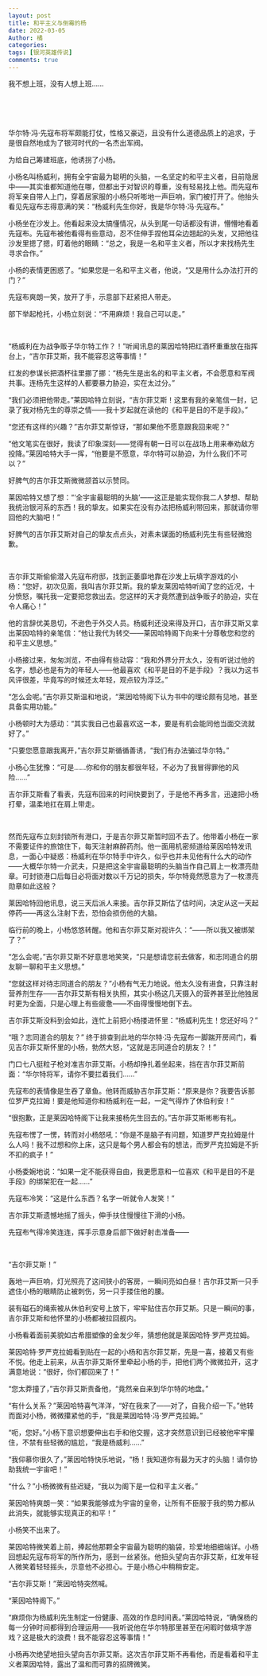 ```yaml
---
layout: post
title: 和平主义与倒霉的杨
date: 2022-03-05
Author: 橘
categories: 
tags: [银河英雄传说]
comments: true
---
```


我不想上班，没有人想上班……

<!-- more -->

<br><br><br>

华尔特·冯·先寇布将军颇能打仗，性格又豪迈，且没有什么道德品质上的追求，于是很自然地成为了银河时代的一名杰出军阀。

为给自己筹建班底，他诱拐了小杨。

小杨名叫杨威利，拥有全宇宙最为聪明的头脑，一名坚定的和平主义者，目前隐居中——其实谁都知道他在哪，但都出于对智识的尊重，没有轻易找上他。而先寇布将军亲自带人上门，穿着居家服的小杨只听嘭地一声巨响，家门被打开了。他抬头看见先寇布志得意满的笑：“杨威利先生你好，我是华尔特·冯·先寇布。”

小杨坐在沙发上。他看起来没太搞懂情况，从头到尾一句话都没有讲，懵懵地看着先寇布。先寇布被他看得有些意动，忍不住伸手捏他耳朵边翘起的头发，又把他往沙发里摁了摁，盯着他的眼睛：“总之，我是一名和平主义者，所以才来找杨先生寻求合作。”

小杨的表情更困惑了。“如果您是一名和平主义者，他说，“又是用什么办法打开的门？”

先寇布爽朗一笑，放开了手，示意部下赶紧把人带走。

部下举起枪托，小杨立刻说：“不用麻烦！我自己可以走。”

<br>

“杨威利在为战争贩子华尔特工作？！”听闻讯息的莱因哈特把红酒杯重重放在指挥台上，“吉尔菲艾斯，我不能容忍这等事情！”

红发的参谋长把酒杯往里挪了挪：“杨先生是出名的和平主义者，不会愿意和军阀共事。连杨先生这样的人都要暴力胁迫，实在太过分。”

“我们必须把他带走。”莱因哈特立刻说，“吉尔菲艾斯！这里有我的亲笔信一封，记录了我对杨先生的尊崇之情——我十岁起就在读他的《和平是目的不是手段》。”

“您还有这样的兴趣？”吉尔菲艾斯惊讶，“那如果他不愿意跟我回来呢？”

“他文笔实在很好，我读了印象深刻——觉得有朝一日可以在战场上用来奉劝敌方投降。”莱因哈特大手一挥，“他要是不愿意，华尔特可以胁迫，为什么我们不可以？”

好脾气的吉尔菲艾斯微微颔首以示赞同。

莱因哈特又想了想：“‘全宇宙最聪明的头脑’——这正是能实现你我二人梦想、帮助我统治银河系的东西！我的挚友。如果实在没有办法把杨威利带回来，那就请你带回他的大脑吧！”

好脾气的吉尔菲艾斯对自己的挚友点点头，对素未谋面的杨威利先生有些轻微抱歉。

<br>

吉尔菲艾斯偷偷潜入先寇布府邸，找到正萎靡地靠在沙发上玩填字游戏的小杨：“您好，初次见面，我叫吉尔菲艾斯。我的挚友莱因哈特听闻了您的近况，十分愤怒，嘱托我一定要把您救出去。您这样的天才竟然遭到战争贩子的胁迫，实在令人痛心！”

他的言辞优美恳切，不逊色于外交人员。杨威利还没来得及开口，吉尔菲艾斯又拿出莱因哈特的亲笔信：“他让我代为转交——莱因哈特阁下向来十分尊敬您和您的和平主义思想。”

小杨接过来，匆匆浏览，不由得有些动容：“我和外界分开太久，没有听说过他的名字，想必也是有为的年轻人——他最喜欢《和平是目的不是手段》？我以为这书风评很差，毕竟写的时候还太年轻，观点较为浮泛。”

“怎么会呢。”吉尔菲艾斯温和地说，“莱因哈特阁下认为书中的理论颇有见地，甚至具备实用功能。”

小杨顿时大为感动：“其实我自己也最喜欢这一本，要是有机会能同他当面交流就好了。”

“只要您愿意跟我离开，”吉尔菲艾斯循循善诱，“我们有办法骗过华尔特。”

小杨心生犹豫：“可是……你和你的朋友都很年轻，不必为了我冒得罪他的风险……”

吉尔菲艾斯看了看表，先寇布回来的时间快要到了，于是他不再多言，迅速把小杨打晕，温柔地扛在肩上带走。

<br>

然而先寇布立刻封锁所有港口，于是吉尔菲艾斯暂时回不去了。他带着小杨在一家不需要证件的旅馆住下，每天注射麻醉药剂。他一面用机密频道给莱因哈特发讯息，一面心中疑惑：杨威利在华尔特手中许久，似乎也并未见他有什么大的动作——大概华尔特一介武夫，只是把这全宇宙最聪明的头脑当作自己肩上一枚漂亮勋章。可封锁港口后每日必将面对数以千万记的损失，华尔特竟然愿意为了一枚漂亮勋章如此这般？

莱因哈特回他讯息，说三天后派人来接。吉尔菲艾斯估了估时间，决定从这一天起停药——再这么注射下去，恐怕会损伤他的大脑。

临行前的晚上，小杨悠悠转醒。他和吉尔菲艾斯对视许久：“——所以我又被绑架了？”

“怎么会呢，”吉尔菲艾斯不好意思地笑笑，“只是想请您前去做客，和志同道合的朋友聊一聊和平主义思想。”

“您就这样对待志同道合的朋友？”小杨有气无力地说。他太久没有进食，只靠注射营养剂生存——吉尔菲艾斯有相关执照，其实小杨这几天摄入的营养甚至比他独居时更为全面，只是心理上有些疲惫——不由得慢慢地倒下去。

吉尔菲艾斯没料到会如此，连忙上前把小杨搂进怀里：“杨威利先生！您还好吗？”

“哦？志同道合的朋友？” 终于排查到此地的华尔特·冯·先寇布一脚踹开房间门，看见吉尔菲艾斯怀里的小杨，勃然大怒，“这就是志同道合的朋友？！”

门口七八挺粒子枪对准吉尔菲艾斯。小杨却挣扎着坐起来，挡在吉尔菲艾斯前面：“华尔特将军，请你不要拦着我们……”

先寇布的表情像是生吞了章鱼。他转而威胁吉尔菲艾斯：“原来是你？我要告诉那位罗严克拉姆！要是他知道你和杨威利在一起，一定气得炸了休伯利安！”

“很抱歉，正是莱因哈特阁下让我来接杨先生回去的。”吉尔菲艾斯彬彬有礼。

先寇布愣了一愣，转而对小杨怒吼：“你是不是脑子有问题，知道罗严克拉姆是什么人吗！我不过想和你上床，这只是每个男人都会有的想法，而罗严克拉姆是不折不扣的疯子！”

小杨委婉地说：“如果一定不能获得自由，我更愿意和一位喜欢《和平是目的不是手段》的绑架犯在一起……”

先寇布冷笑：“这是什么东西？名字一听就令人发笑！”

吉尔菲艾斯遗憾地摇了摇头，伸手扶住慢慢往下滑的小杨。

先寇布气得冷笑连连，挥手示意身后部下做好射击准备——

<br>

“吉尔菲艾斯！”

轰地一声巨响，灯光照亮了这间狭小的客房，一瞬间亮如白昼！吉尔菲艾斯一只手遮住小杨的眼睛防止被刺伤，另一只手搂住他的腰。

装有磁石的绳索被从休伯利安号上放下，牢牢贴住吉尔菲艾斯。只是一瞬间的事，吉尔菲艾斯和他怀里的小杨都被拉回舰内。

小杨看着面前美貌如古希腊塑像的金发少年，猜想他就是莱因哈特·罗严克拉姆。

莱因哈特·罗严克拉姆看到贴在一起的小杨和吉尔菲艾斯，先是一喜，接着又有些不悦。他走上前来，从吉尔菲艾斯怀里牵起小杨的手，把他们两个微微拉开，这才满意地说：“很好，你们都回来了！”

“您太莽撞了，”吉尔菲艾斯责备他，“竟然亲自来到华尔特的地盘。”

“有什么关系？”莱因哈特喜气洋洋，“好在我来了——对了，自我介绍一下。”他转而面对小杨，微微攥紧他的手，“我是莱因哈特·冯·罗严克拉姆。”

“呃，您好。”小杨下意识想要伸出右手和他交握，这才突然意识到已经被他牢牢攥住，不禁有些轻微的尴尬，“我是杨威利……”

“我仰慕你很久了，”莱因哈特快乐地说，“杨！我知道你有最为天才的头脑！请你协助我统一宇宙吧！”

“什么？”小杨微微有些迟疑，“我以为阁下是一位和平主义者。”

莱因哈特爽朗一笑：“如果我能够成为宇宙的皇帝，让所有不臣服于我的势力都从此消失，就能够实现真正的和平！”

小杨笑不出来了。

莱因哈特微笑着上前，捧起他那颗全宇宙最为聪明的脑袋，珍爱地细细端详。小杨回想起先寇布将军的所作所为，感到一丝紧张。他扭头望向吉尔菲艾斯，红发年轻人微笑着轻轻摇头，示意他不必担心。于是小杨心中稍稍安定。

“吉尔菲艾斯！”莱因哈特突然喊。

“莱因哈特阁下。”

“麻烦你为杨威利先生制定一份健康、高效的作息时间表。”莱因哈特说，“确保杨的每一分钟时间都得到合理运用——我听说他在华尔特那里甚至在闲暇时做填字游戏？这是极大的浪费！我不能容忍这等事情！”

小杨再次绝望地扭头望向吉尔菲艾斯。这次吉尔菲艾斯不再看他，而是看着和平主义者莱因哈特，露出了温和而可靠的招牌微笑。